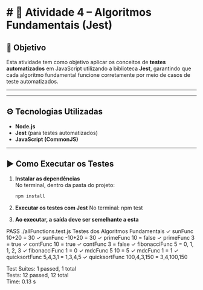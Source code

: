 # # 🧮 Atividade 4 – Algoritmos Fundamentais (Jest)

## 🎯 Objetivo
Esta atividade tem como objetivo aplicar os conceitos de **testes automatizados** em JavaScript utilizando a biblioteca **Jest**, garantindo que cada algoritmo fundamental funcione corretamente por meio de casos de teste automatizados.

---


---

## ⚙️ Tecnologias Utilizadas
- **Node.js**
- **Jest** (para testes automatizados)
- **JavaScript (CommonJS)**

---

## ▶️ Como Executar os Testes

1. **Instalar as dependências**  
   No terminal, dentro da pasta do projeto:
   ```bash
   npm install
2. **Executar os testes com Jest** 
   No terminal: npm test

3. **Ao executar, a saída deve ser semelhante a esta**

PASS  ./allFunctions.test.js
  Testes dos Algoritmos Fundamentais
    ✓ sunFunc 10+20 = 30
    ✓ sunFunc -10+20 = 30
    ✓ primeFunc 10 = false
    ✓ primeFunc 3 = true
    ✓ contFunc 10 = true
    ✓ contFunc 3 = false
    ✓ fibonacciFunc 5 = 0, 1, 1, 2, 3
    ✓ fibonacciFunc 1 = 0
    ✓ mdcFunc 5 10 = 5
    ✓ mdcFunc 1 = 1
    ✓ quicksortFunc 5,4,3,1 = 1,3,4,5
    ✓ quicksortFunc 100,4,3,150 = 3,4,100,150

Test Suites: 1 passed, 1 total  
Tests:       12 passed, 12 total  
Time:        0.13 s
